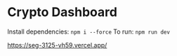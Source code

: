 # Crypto Dashboard

Install dependencies: ```npm i --force```
To run: ```npm run dev```

https://seg-3125-vh59.vercel.app/
